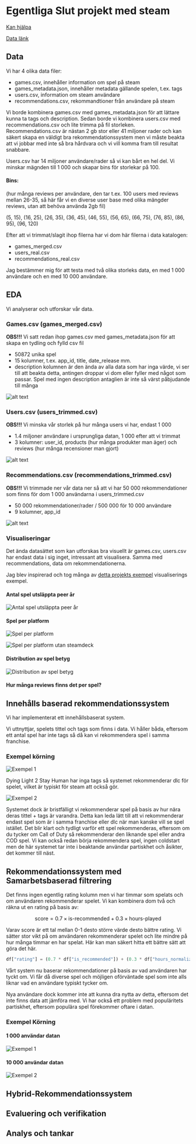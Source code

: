 # Egentliga Slut projekt med steam

[Kan hjälpa](https://www.kaggle.com/code/thakursankalp/steam-game-recommendation-engine)

[Data länk](https://www.kaggle.com/datasets/antonkozyriev/game-recommendations-on-steam/data)

## Data

Vi har 4 olika data filer:

- games.csv, innehåller information om spel på steam
- games_metadata.json, innehåller metadata gällande spelen, t.ex. tags
- users.csv, information om steam användare
- recommendations.csv, rekommandtioner från användare på steam

Vi borde kombinera games.csv med games_metadata.json för att lättare kunna ta tags och description. Sedan borde vi kombinera users.csv med recommendations.csv och lite trimma på fil storleken. Recommendations.csv är nästan 2 gb stor eller 41 miljoner rader och kan säkert skapa en väldigt bra rekommendationssystem men vi måste beakta att vi jobbar med inte så bra hårdvara och vi vill komma fram till resultat snabbare.

Users.csv har 14 miljoner användare/rader så vi kan bårt en hel del. Vi minskar mägnden till 1 000 och skapar bins för storlekar på 100.

#### Bins: 

(hur många reviews per användare, den tar t.ex. 100 users med reviews mellan 26-35, så här får vi en diverse user base med olika mängder reviews, utan att behöva använda 2gb fil)

(5, 15), (16, 25), (26, 35), (36, 45), (46, 55), (56, 65), (66, 75), (76, 85), (86, 95), (96, 120)

Efter att vi trimmat/slagit ihop filerna har vi dom här filerna i data katalogen:

- games_merged.csv
- users_real.csv
- recommendations_real.csv

Jag bestämmer mig för att testa med två olika storleks data, en med 1 000 användare och en med 10 000 användare.

## EDA

Vi analyserar och  utforskar vår data.

### Games.csv (games_merged.csv)

**OBS!!!** Vi satt redan ihop games.csv med games_metadata.json för att skapa en tydling och fylld csv fil

- 50872 unika spel
- 15 kolumner, t.ex. app_id, title, date_release mm.
- description kolumnen är den ända av alla data som har inga värde, vi ser till att beakta detta, antingen droppar vi dom eller fyller med något som passar. Spel med ingen description antaglien är inte så värst påbjudande till många

![alt text](/images/{20944469-4343-4D16-8FDD-91EF9501DD5F}.png)

### Users.csv (users_trimmed.csv)

**OBS!!!** Vi minska vår storlek på hur många users vi har, endast 1 000

- 1.4 miljoner användare i ursprungliga datan, 1 000 efter att vi trimmat
- 3 kolumner: user_id, products (hur många produkter man äger) och reviews (hur många recensioner man gjort)

![alt text](/images/{777AF8EE-22EC-493D-8A9C-1D4C9165E894}.png)

### Recommendations.csv (recommendations_trimmed.csv)

**OBS!!!** Vi trimmade ner vår data ner så att vi har 50 000 rekommendationer som finns för dom 1 000 användarna i users_trimmed.csv

- 50 000 rekommendationer/rader / 500 000 för 10 000 användare
- 9 kolumner, app_id

![alt text](/images/{8DA4F1BB-21A0-44A5-ADEB-EC861A99FBC8}.png)

### Visualiseringar

Det ända datasättet som kan utforskas bra visuellt är games.csv, users.csv har endast data i sig inget, intressant att visualisera. Samma med recommendations, data om rekommendationerna.

Jag blev inspirerad och tog många av [detta projekts exempel](https://www.kaggle.com/code/sohaibahmedbsds2021/game-recommendation-system) visualiserings exempel.

#### Antal spel utsläppta peer år

![Antal spel utsläppta peer år](/images/{CE8A3979-EBD9-4D27-9F4D-FE2C08DA9492}.png)

#### Spel per platform

![Spel per platform](/images/{C618106C-C738-4CE5-B2A0-E6494EF6E859}.png)

![Spel per platform utan steamdeck](/images/{A651FF16-79DD-4C71-9947-9FD6414DF30C}.png)

#### Distribution av spel betyg

![Distribution av spel betyg](/images/{4DFDDD0D-8E83-417C-A84D-610B1499B55F}.png)

#### Hur många reviews finns det per spel?



## Innehålls baserad rekommendationssystem

Vi har implementerat ett innehållsbaserat system.

Vi uttnyttjar, spelets tittel och tags som finns i data. Vi håller båda, eftersom ett antal spel har inte tags så då kan vi rekommendera spel i samma franchise.

### Exempel körning

![Exempel 1](/images/{E4F68CBD-9F55-4AF1-96B2-7C2DA4ADE716}.png)

Dying Light 2 Stay Human har inga tags så systemet rekommenderar dlc för spelet, vilket är typiskt för steam att också gör.

![Exempel 2](/images/{4A053EE6-5F6D-4DC3-A56E-70C7FB75153A}.png)

Systemet dock är bristfälligt vi rekommenderar spel på basis av hur nära deras tittel + tags är varandra. Detta kan leda lätt till att vi rekommenderar endast spel som är i samma franchise eller dlc när man kanske vill se spel istället. Det blir klart och tydligt varför ett spel rekommenderas, eftersom om du tycker om Call of Duty så rekommenderar den liknande spel eller andra COD spel. Vi kan också redan börja rekommendera spel, ingen coldstart men de här systemet tar inte i beaktande användar partiskhet och åsikter, det kommer till näst.

## Rekommendationssystem med Samarbetsbaserad filtrering

Det finns ingen egentlig rating kolumn men vi har timmar som spelats och om användaren rekommenderar spelet. Vi kan kombinera dom två och räkna ut en rating på basis av:

$$
\text{score} = 0.7 \times \text{is-recommended} + 0.3 \times \text{hours-played}
$$

Varav score är ett tal mellan 0-1 desto större värde desto bättre rating. Vi sätter stor vikt på om användaren rekommenderar spelet och lite mindre på hur många timmar en har spelat. Här kan man säkert hitta ett bättre sätt att göra det här.

```Python
df["rating"] = (0.7 * df["is_recommended"]) + (0.3 * df["hours_normalized"])
```

Vårt system nu baserar rekommendationer på basis av vad användaren har tyckt om. Vi får då diverse spel och möjligen oförväntade spel som inte alls liknar vad en användare typiskt tycker om.

Nya användare dock kommer inte att kunna dra nytta av detta, eftersom det inte finns data att jämföra med. Vi har också ett problem med populäritets partiskhet, eftersom populära spel förekommer oftare i datan.

### Exempel Körning

#### 1 000 användar datan

![Exempel 1](/images/{60C83F4C-0378-40AF-AF4E-992175D6F2B0}.png)

#### 10 000 användar datan

![Exempel 2](/images/{4B2DDA3B-2774-4F33-B479-748A588B5ECA}.png)

## Hybrid-Rekommendationssystem

## Evaluering och verifikation

## Analys och tankar
